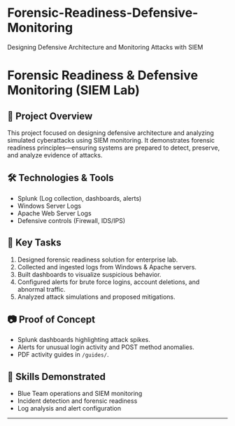 # Forensic-Readiness-Defensive-Monitoring
Designing Defensive Architecture and Monitoring Attacks with SIEM
# Forensic Readiness & Defensive Monitoring (SIEM Lab)

## 📌 Project Overview
This project focused on designing defensive architecture and analyzing simulated cyberattacks using SIEM monitoring. It demonstrates forensic readiness principles—ensuring systems are prepared to detect, preserve, and analyze evidence of attacks.

## 🛠️ Technologies & Tools
- Splunk (Log collection, dashboards, alerts)
- Windows Server Logs
- Apache Web Server Logs
- Defensive controls (Firewall, IDS/IPS)

## 🔑 Key Tasks
1. Designed forensic readiness solution for enterprise lab.  
2. Collected and ingested logs from Windows & Apache servers.  
3. Built dashboards to visualize suspicious behavior.  
4. Configured alerts for brute force logins, account deletions, and abnormal traffic.  
5. Analyzed attack simulations and proposed mitigations.  

## 📷 Proof of Concept
- Splunk dashboards highlighting attack spikes.  
- Alerts for unusual login activity and POST method anomalies.  
- PDF activity guides in `/guides/`.  

## 🎯 Skills Demonstrated
- Blue Team operations and SIEM monitoring  
- Incident detection and forensic readiness  
- Log analysis and alert configuration  

---
